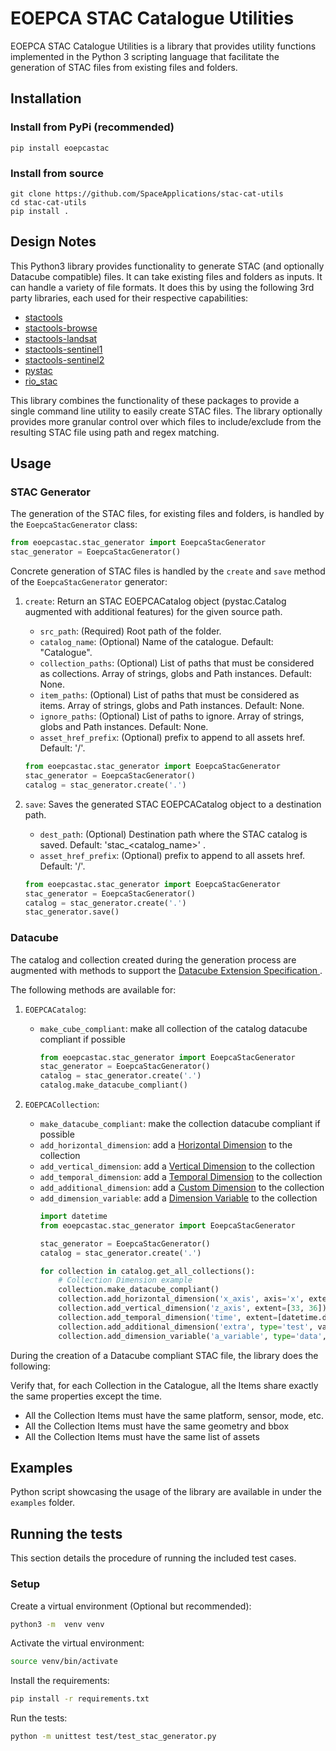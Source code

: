 # EOEPCA STAC Catalogue Utilities

EOEPCA STAC Catalogue Utilities is a library that provides utility functions implemented in the Python 3 scripting 
language that facilitate the generation of STAC files from existing files and folders.

## Installation
### Install from PyPi (recommended)

```shell
pip install eoepcastac
```

### Install from source
```shell
git clone https://github.com/SpaceApplications/stac-cat-utils
cd stac-cat-utils
pip install .
```

## Design Notes
This Python3 library provides functionality to generate STAC (and optionally Datacube compatible) files. It can take existing files and folders as inputs. It can handle a variety of file formats. It does this by using the following 3rd party libraries, each used for their respective capabilities:
- [stactools](https://pypi.org/project/stactools/)
- [stactools-browse](https://pypi.org/project/stactools-browse/)
- [stactools-landsat](https://pypi.org/project/stactools-landsat/)
- [stactools-sentinel1](https://pypi.org/project/stactools-sentinel1/)
- [stactools-sentinel2](https://pypi.org/project/stactools-sentinel2/)
- [pystac](https://pypi.org/project/pystac/)
- [rio_stac](https://pypi.org/project/rio-stac/)

This library combines the functionality of these packages to provide a single command line utility to easily create STAC files. The library optionally provides more granular control over which files to include/exclude from the resulting STAC file using path and regex matching. 

## Usage

### STAC Generator

The generation of the STAC files, for existing files and folders, is handled by the `EoepcaStacGenerator` class:
```python
from eoepcastac.stac_generator import EoepcaStacGenerator
stac_generator = EoepcaStacGenerator()
```

Concrete generation of STAC files is handled by the `create` and `save` method of the `EoepcaStacGenerator` generator:

1. `create`: Return an STAC EOEPCACatalog object (pystac.Catalog augmented with additional features) for the given source path.
     * `src_path`: (Required) Root path of the folder.
     * `catalog_name`: (Optional) Name of the catalogue. Default: "Catalogue".
     * `collection_paths`: (Optional) List of paths that must be considered as collections. Array of strings, globs and Path instances. Default: None.
     * `item_paths`: (Optional) List of paths that must be considered as items. Array of strings, globs and Path instances. Default: None.
     * `ignore_paths`: (Optional) List of paths to ignore. Array of strings, globs and Path instances. Default: None.
     * `asset_href_prefix`: (Optional) prefix to append to all assets href. Default: '/'.
   ```python
   from eoepcastac.stac_generator import EoepcaStacGenerator
   stac_generator = EoepcaStacGenerator()
   catalog = stac_generator.create('.')
   ```

2. `save`: Saves the generated STAC EOEPCACatalog object to a destination path.
     * `dest_path`: (Optional) Destination path where the STAC catalog is saved. Default: 'stac_<catalog_name>' .
     * `asset_href_prefix`: (Optional) prefix to append to all assets href. Default: '/'.
    ```python
    from eoepcastac.stac_generator import EoepcaStacGenerator
    stac_generator = EoepcaStacGenerator()
    catalog = stac_generator.create('.')
    stac_generator.save()
    ```
### Datacube
The catalog and collection created during the generation process are augmented with methods to support the [Datacube Extension Specification
](https://github.com/stac-extensions/datacube).

The following methods are available for:
1. `EOEPCACatalog`:
   * `make_cube_compliant`: make all collection of the catalog datacube compliant if possible
      ```python
      from eoepcastac.stac_generator import EoepcaStacGenerator
      stac_generator = EoepcaStacGenerator()
      catalog = stac_generator.create('.')
      catalog.make_datacube_compliant()
      ```

2. `EOEPCACollection`:
   * `make_datacube_compliant`: make the collection datacube compliant if possible
   * `add_horizontal_dimension`: add a [Horizontal Dimension](https://github.com/stac-extensions/datacube#horizontal-spatial-raster-dimension-object) to the collection
   * `add_vertical_dimension`: add a [Vertical Dimension](https://github.com/stac-extensions/datacube#vertical-spatial-dimension-object) to the collection
   * `add_temporal_dimension`: add a [Temporal Dimension](https://github.com/stac-extensions/datacube#temporal-dimension-object) to the collection
   * `add_additional_dimension`: add a [Custom Dimension](https://github.com/stac-extensions/datacube#additional-dimension-object) to the collection
   * `add_dimension_variable`: add a [Dimension Variable](https://github.com/stac-extensions/datacube#variable-object) to the collection
      ```python
      import datetime
      from eoepcastac.stac_generator import EoepcaStacGenerator

      stac_generator = EoepcaStacGenerator()
      catalog = stac_generator.create('.')
     
      for collection in catalog.get_all_collections():
          # Collection Dimension example
          collection.make_datacube_compliant()
          collection.add_horizontal_dimension('x_axis', axis='x', extent=[33, 36])
          collection.add_vertical_dimension('z_axis', extent=[33, 36])
          collection.add_temporal_dimension('time', extent=[datetime.datetime.now(), datetime.datetime.now()])
          collection.add_additional_dimension('extra', type='test', values=['ex1', 'ex2'])
          collection.add_dimension_variable('a_variable', type='data', values=['test', 'test1'])
      ```

During the creation of a Datacube compliant STAC file, the library does the following:

Verify that, for each Collection in the Catalogue, all the Items share exactly the same properties except the time.
   - All the Collection Items must have the same platform, sensor, mode, etc.
   - All the Collection Items must have the same geometry and bbox
   - All the Collection Items must have the same list of assets 

## Examples
Python script showcasing the usage of the library are available in under the `examples` folder.

## Running the tests
This section details the procedure of running the included test cases.

### Setup
Create a virtual environment (Optional but recommended):
```bash
python3 -m  venv venv
```
Activate the virtual environment:
```bash
source venv/bin/activate
```
Install the requirements:
```bash
pip install -r requirements.txt
```
Run the tests:
```bash
python -m unittest test/test_stac_generator.py
```
